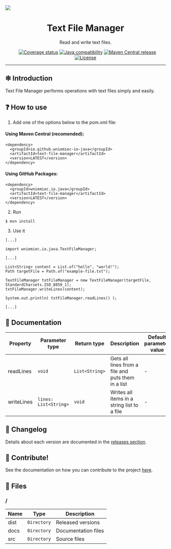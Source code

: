 ![](https://github.com/wniemiec-io-java/text-file-manager/blob/master/docs/img/logo/logo.jpg)

<h1 align='center'>Text File Manager</h1>
<p align='center'>Read and write text files.</p>
<p align="center">
	<a href="https://github.com/wniemiec-io-java/text-file-manager/actions/workflows/windows.yml"><img src="https://github.com/wniemiec-io-java/text-file-manager/actions/workflows/windows.yml/badge.svg" alt=""></a>
	<a href="https://github.com/wniemiec-io-java/text-file-manager/actions/workflows/macos.yml"><img src="https://github.com/wniemiec-io-java/text-file-manager/actions/workflows/macos.yml/badge.svg" alt=""></a>
	<a href="https://github.com/wniemiec-io-java/text-file-manager/actions/workflows/ubuntu.yml"><img src="https://github.com/wniemiec-io-java/text-file-manager/actions/workflows/ubuntu.yml/badge.svg" alt=""></a>
	<a href="https://codecov.io/gh/wniemiec-io-java/text-file-manager"><img src="https://codecov.io/gh/wniemiec-io-java/text-file-manager/branch/master/graph/badge.svg?token=R2SFS4SP86" alt="Coverage status"></a>
	<a href="http://java.oracle.com"><img src="https://img.shields.io/badge/java-11+-D0008F.svg" alt="Java compatibility"></a>
	<a href="https://mvnrepository.com/artifact/io.github.wniemiec-io-java/text-file-manager"><img src="https://img.shields.io/maven-central/v/io.github.wniemiec-io-java/text-file-manager" alt="Maven Central release"></a>
	<a href="https://github.com/wniemiec-io-java/text-file-manager/blob/master/LICENSE"><img src="https://img.shields.io/github/license/wniemiec-io-java/text-file-manager" alt="License"></a>
</p>
<hr />

## ❇ Introduction
Text File Manager performs operations with text files simply and easily.

## ❓ How to use
1. Add one of the options below to the pom.xml file: 

#### Using Maven Central (recomended):
```
<dependency>
  <groupId>io.github.wniemiec-io-java</groupId>
  <artifactId>text-file-manager</artifactId>
  <version>LATEST</version>
</dependency>
```

#### Using GitHub Packages:
```
<dependency>
  <groupId>wniemiec.io.java</groupId>
  <artifactId>text-file-manager</artifactId>
  <version>LATEST</version>
</dependency>
```

2. Run
```
$ mvn install
```

3. Use it
```
[...]

import wniemiec.io.java.TextFileManager;

[...]

List<String> content = List.of("hello", "world!");
Path targetFile = Path.of("example-file.txt");

TextFileManager txtFileManager = new TextFileManager(targetFile, StandardCharsets.ISO_8859_1);
txtFileManager.writeLines(content);

System.out.println( txtFileManager.readLines() );

[...]
```


## 📖 Documentation
|        Property        |Parameter type|Return type|Description|Default parameter value|
|----------------|-------------------------------|-----|------------------------|--------|
|readLines |`void`|`List<String>`|Gets all lines from a file and puts them in a list| - |
|writeLines |`lines: List<String>`|`void`|Writes all items in a string list to a file| - |

## 🚩 Changelog
Details about each version are documented in the [releases section](https://github.com/williamniemiec/wniemiec-io-java/text-file-manager/releases).

## 🤝 Contribute!
See the documentation on how you can contribute to the project [here](https://github.com/wniemiec-io-java/text-file-manager/blob/master/CONTRIBUTING.md).

## 📁 Files

### /
|        Name        |Type|Description|
|----------------|-------------------------------|-----------------------------|
|dist |`Directory`|Released versions|
|docs |`Directory`|Documentation files|
|src     |`Directory`| Source files|
